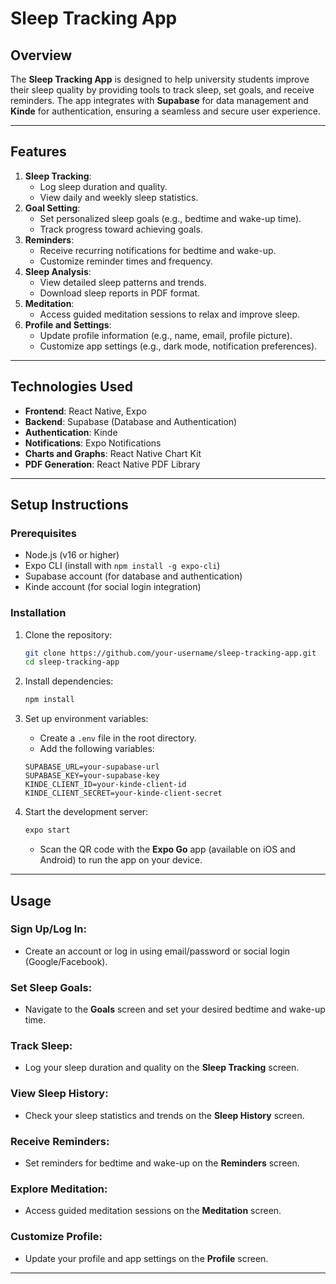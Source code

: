 # Sleep Tracking App

## Overview
The **Sleep Tracking App** is designed to help university students improve their sleep quality by providing tools to track sleep, set goals, and receive reminders. The app integrates with **Supabase** for data management and **Kinde** for authentication, ensuring a seamless and secure user experience.

---

## Features
1. **Sleep Tracking**:
   - Log sleep duration and quality.
   - View daily and weekly sleep statistics.
2. **Goal Setting**:
   - Set personalized sleep goals (e.g., bedtime and wake-up time).
   - Track progress toward achieving goals.
3. **Reminders**:
   - Receive recurring notifications for bedtime and wake-up.
   - Customize reminder times and frequency.
4. **Sleep Analysis**:
   - View detailed sleep patterns and trends.
   - Download sleep reports in PDF format.
5. **Meditation**:
   - Access guided meditation sessions to relax and improve sleep.
6. **Profile and Settings**:
   - Update profile information (e.g., name, email, profile picture).
   - Customize app settings (e.g., dark mode, notification preferences).

---

## Technologies Used
- **Frontend**: React Native, Expo
- **Backend**: Supabase (Database and Authentication)
- **Authentication**: Kinde
- **Notifications**: Expo Notifications
- **Charts and Graphs**: React Native Chart Kit
- **PDF Generation**: React Native PDF Library

---

## Setup Instructions

### Prerequisites
- Node.js (v16 or higher)
- Expo CLI (install with `npm install -g expo-cli`)
- Supabase account (for database and authentication)
- Kinde account (for social login integration)

### Installation
1. Clone the repository:
   ```bash
   git clone https://github.com/your-username/sleep-tracking-app.git
   cd sleep-tracking-app
   ```

2. Install dependencies:
   ```bash
   npm install
   ```

3. Set up environment variables:
   - Create a `.env` file in the root directory.
   - Add the following variables:
   ```env
   SUPABASE_URL=your-supabase-url
   SUPABASE_KEY=your-supabase-key
   KINDE_CLIENT_ID=your-kinde-client-id
   KINDE_CLIENT_SECRET=your-kinde-client-secret
   ```

4. Start the development server:
   ```bash
   expo start
   ```
   - Scan the QR code with the **Expo Go** app (available on iOS and Android) to run the app on your device.

---

## Usage

### Sign Up/Log In:
- Create an account or log in using email/password or social login (Google/Facebook).

### Set Sleep Goals:
- Navigate to the **Goals** screen and set your desired bedtime and wake-up time.

### Track Sleep:
- Log your sleep duration and quality on the **Sleep Tracking** screen.

### View Sleep History:
- Check your sleep statistics and trends on the **Sleep History** screen.

### Receive Reminders:
- Set reminders for bedtime and wake-up on the **Reminders** screen.

### Explore Meditation:
- Access guided meditation sessions on the **Meditation** screen.

### Customize Profile:
- Update your profile and app settings on the **Profile** screen.

---

